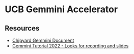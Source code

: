 # UCB Gemmini Accelerator
## Resources
- [Chipyard Gemmini Document](https://chipyard.readthedocs.io/en/1.5.0/Generators/Gemmini.html)
- [Gemmini Tutorial 2022 - Looks for recording and slides](https://sites.google.com/berkeley.edu/gemmini-tutorial-mlsys-2022/tutorial?authuser=0)